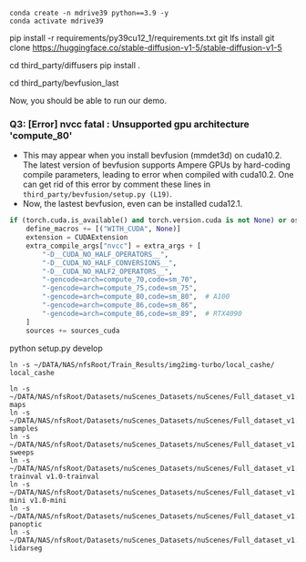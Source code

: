 ```shell
conda create -n mdrive39 python==3.9 -y
conda activate mdrive39
```
pip install -r requirements/py39cu12_1/requirements.txt
git lfs install
git clone https://huggingface.co/stable-diffusion-v1-5/stable-diffusion-v1-5

cd third_party/diffusers
pip install .

cd third_party/bevfusion_last 

Now, you should be able to run our demo.

### Q3: [Error] nvcc fatal   : Unsupported gpu architecture 'compute_80'

- This may appear when you install bevfusion (mmdet3d) on cuda10.2. The latest version of bevfusion supports Ampere GPUs by hard-coding compile parameters, leading to error when compiled with cuda10.2. One can get rid of this error by comment these lines in `third_party/bevfusion/setup.py (L19)`.
- Now, the lastest bevfusion, even can be installed cuda12.1.
```python
if (torch.cuda.is_available() and torch.version.cuda is not None) or os.getenv("FORCE_CUDA", "0") == "1":
    define_macros += [("WITH_CUDA", None)]
    extension = CUDAExtension
    extra_compile_args["nvcc"] = extra_args + [
        "-D__CUDA_NO_HALF_OPERATORS__",
        "-D__CUDA_NO_HALF_CONVERSIONS__",
        "-D__CUDA_NO_HALF2_OPERATORS__",
        "-gencode=arch=compute_70,code=sm_70",
        "-gencode=arch=compute_75,code=sm_75",
        "-gencode=arch=compute_80,code=sm_80",  # A100
        "-gencode=arch=compute_86,code=sm_86",
        "-gencode=arch=compute_86,code=sm_89",  # RTX4090
    ]
    sources += sources_cuda
```

python setup.py develop

```shell
ln -s ~/DATA/NAS/nfsRoot/Train_Results/img2img-turbo/local_cashe/ local_cashe

ln -s ~/DATA/NAS/nfsRoot/Datasets/nuScenes_Datasets/nuScenes/Full_dataset_v1.0/Trainval/maps maps
ln -s ~/DATA/NAS/nfsRoot/Datasets/nuScenes_Datasets/nuScenes/Full_dataset_v1.0/Trainval/samples samples
ln -s ~/DATA/NAS/nfsRoot/Datasets/nuScenes_Datasets/nuScenes/Full_dataset_v1.0/Trainval/sweeps sweeps
ln -s ~/DATA/NAS/nfsRoot/Datasets/nuScenes_Datasets/nuScenes/Full_dataset_v1.0/Trainval/v1.0-trainval v1.0-trainval
ln -s ~/DATA/NAS/nfsRoot/Datasets/nuScenes_Datasets/nuScenes/Full_dataset_v1.0/Trainval/v1.0-mini v1.0-mini
ln -s ~/DATA/NAS/nfsRoot/Datasets/nuScenes_Datasets/nuScenes/Full_dataset_v1.0/Trainval/panoptic panoptic
ln -s ~/DATA/NAS/nfsRoot/Datasets/nuScenes_Datasets/nuScenes/Full_dataset_v1.0/Trainval/lidarseg lidarseg
```